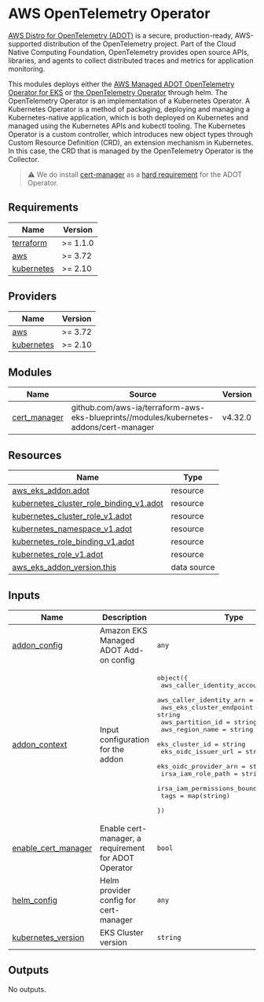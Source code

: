# AWS OpenTelemetry Operator

[AWS Distro for OpenTelemetry (ADOT)](https://aws-otel.github.io/) is a secure,
production-ready, AWS-supported distribution of the OpenTelemetry project.
Part of the Cloud Native Computing Foundation, OpenTelemetry provides open
source APIs, libraries, and agents to collect distributed traces and metrics
for application monitoring.

This modules deploys either the
[AWS Managed ADOT OpenTelemetry Operator for EKS](https://aws.amazon.com/about-aws/whats-new/2022/04/eks-opentelemetry-operator-now-available/)
or [the OpenTelemetry Operator](https://github.com/open-telemetry/opentelemetry-helm-charts)
through helm.
The OpenTelemetry Operator is an implementation of a Kubernetes Operator.
A Kubernetes Operator is a method of packaging, deploying and managing a
Kubernetes-native application, which is both deployed on Kubernetes and
managed using the Kubernetes APIs and kubectl tooling. The Kubernetes Operator
is a custom controller, which introduces new object types through Custom Resource
Definition (CRD), an extension mechanism in Kubernetes.
In this case, the CRD that is managed by the OpenTelemetry Operator is the Collector.

> :warning: We do install [cert-manager](https://cert-manager.io/) as a [hard requirement](https://docs.aws.amazon.com/eks/latest/userguide/opentelemetry.html) for
the ADOT Operator.

<!-- BEGINNING OF PRE-COMMIT-TERRAFORM DOCS HOOK -->
## Requirements

| Name | Version |
|------|---------|
| <a name="requirement_terraform"></a> [terraform](#requirement\_terraform) | >= 1.1.0 |
| <a name="requirement_aws"></a> [aws](#requirement\_aws) | >= 3.72 |
| <a name="requirement_kubernetes"></a> [kubernetes](#requirement\_kubernetes) | >= 2.10 |

## Providers

| Name | Version |
|------|---------|
| <a name="provider_aws"></a> [aws](#provider\_aws) | >= 3.72 |
| <a name="provider_kubernetes"></a> [kubernetes](#provider\_kubernetes) | >= 2.10 |

## Modules

| Name | Source | Version |
|------|--------|---------|
| <a name="module_cert_manager"></a> [cert\_manager](#module\_cert\_manager) | github.com/aws-ia/terraform-aws-eks-blueprints//modules/kubernetes-addons/cert-manager | v4.32.0 |

## Resources

| Name | Type |
|------|------|
| [aws_eks_addon.adot](https://registry.terraform.io/providers/hashicorp/aws/latest/docs/resources/eks_addon) | resource |
| [kubernetes_cluster_role_binding_v1.adot](https://registry.terraform.io/providers/hashicorp/kubernetes/latest/docs/resources/cluster_role_binding_v1) | resource |
| [kubernetes_cluster_role_v1.adot](https://registry.terraform.io/providers/hashicorp/kubernetes/latest/docs/resources/cluster_role_v1) | resource |
| [kubernetes_namespace_v1.adot](https://registry.terraform.io/providers/hashicorp/kubernetes/latest/docs/resources/namespace_v1) | resource |
| [kubernetes_role_binding_v1.adot](https://registry.terraform.io/providers/hashicorp/kubernetes/latest/docs/resources/role_binding_v1) | resource |
| [kubernetes_role_v1.adot](https://registry.terraform.io/providers/hashicorp/kubernetes/latest/docs/resources/role_v1) | resource |
| [aws_eks_addon_version.this](https://registry.terraform.io/providers/hashicorp/aws/latest/docs/data-sources/eks_addon_version) | data source |

## Inputs

| Name | Description | Type | Default | Required |
|------|-------------|------|---------|:--------:|
| <a name="input_addon_config"></a> [addon\_config](#input\_addon\_config) | Amazon EKS Managed ADOT Add-on config | `any` | `{}` | no |
| <a name="input_addon_context"></a> [addon\_context](#input\_addon\_context) | Input configuration for the addon | <pre>object({<br/>    aws_caller_identity_account_id = string<br/>    aws_caller_identity_arn        = string<br/>    aws_eks_cluster_endpoint       = string<br/>    aws_partition_id               = string<br/>    aws_region_name                = string<br/>    eks_cluster_id                 = string<br/>    eks_oidc_issuer_url            = string<br/>    eks_oidc_provider_arn          = string<br/>    irsa_iam_role_path             = string<br/>    irsa_iam_permissions_boundary  = string<br/>    tags                           = map(string)<br/>  })</pre> | n/a | yes |
| <a name="input_enable_cert_manager"></a> [enable\_cert\_manager](#input\_enable\_cert\_manager) | Enable cert-manager, a requirement for ADOT Operator | `bool` | `true` | no |
| <a name="input_helm_config"></a> [helm\_config](#input\_helm\_config) | Helm provider config for cert-manager | `any` | <pre>{<br/>  "version": "v1.8.2"<br/>}</pre> | no |
| <a name="input_kubernetes_version"></a> [kubernetes\_version](#input\_kubernetes\_version) | EKS Cluster version | `string` | n/a | yes |

## Outputs

No outputs.
<!-- END OF PRE-COMMIT-TERRAFORM DOCS HOOK -->
